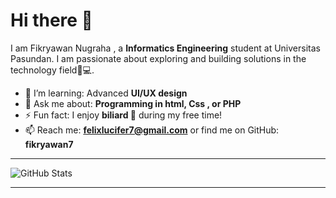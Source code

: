 # Hi there 👋

I am Fikryawan Nugraha , a **Informatics Engineering** student at Universitas Pasundan. I am passionate about exploring and building solutions in the technology field🚀💻.
- 🌱 I’m learning: Advanced **UI/UX design** 
- 💬 Ask me about: **Programming in html, Css , or PHP**
- ⚡ Fun fact: I enjoy **biliard 🎱** during my free time!
- 📫 Reach me: **felixlucifer7@gmail.com** or find me on GitHub: **fikryawan7**

---

![GitHub Stats](https://github-readme-stats.vercel.app/api?username=fikryawan7&show_icons=true&theme=radical)

---

